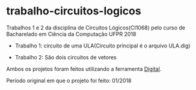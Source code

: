 # trabalho-circuitos-logicos
Trabalhos 1 e 2 da disciplina de Circuitos Lógicos(CI1068) pelo curso de Bacharelado em Ciência da Computação UFPR 2018

- Trabalho 1: circuito de uma ULA(Circuito principal é o arquivo ULA.dig) 

- Trabalho 2: São dois circuitos de vetores


Ambos os projetos foram feitos utilizando a ferramenta [Digital](https://github.com/hneemann/Digital). 

Período original em que o projeto foi feito: 01/2018
